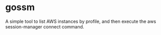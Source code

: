 # gossm
A simple tool to list AWS instances by profile, and then execute the aws session-manager connect command.
